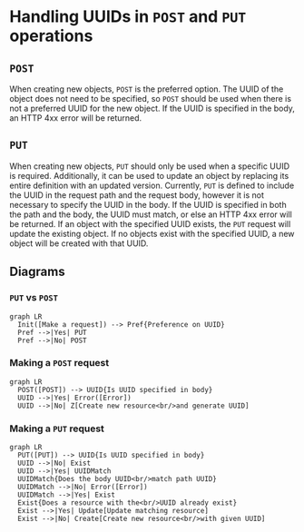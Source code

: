 # Handling UUIDs in `POST` and `PUT` operations

## `POST`

When creating new objects, `POST` is the preferred option. The UUID of the object does
not need to be specified, so `POST` should be used when there is not a preferred UUID
for the new object. If the UUID is specified in the body, an HTTP 4xx error will be returned.

## `PUT`

When creating new objects, `PUT` should only be used when a specific UUID is required.
Additionally, it can be used to update an object by replacing its entire definition with
 an updated version. Currently, `PUT` is defined to include the UUID in the request path
 and the request body, however it is not necessary to specify the UUID in the body. If the
 UUID is specified in both the path and the body, the UUID must match, or else an HTTP 4xx
 error will be returned. If an object with the specified UUID exists, the `PUT` request will
 update the existing object. If no objects exist with the specified UUID, a new object will
 be created with that UUID.

## Diagrams

### `PUT` vs `POST`

```mermaid
graph LR
  Init([Make a request]) --> Pref{Preference on UUID}
  Pref -->|Yes| PUT
  Pref -->|No| POST
```

### Making a `POST` request

```mermaid
graph LR
  POST([POST]) --> UUID{Is UUID specified in body}
  UUID -->|Yes| Error([Error])
  UUID -->|No| Z[Create new resource<br/>and generate UUID]
```

### Making a `PUT` request

```mermaid
graph LR
  PUT([PUT]) --> UUID{Is UUID specified in body}
  UUID -->|No| Exist
  UUID -->|Yes| UUIDMatch
  UUIDMatch{Does the body UUID<br/>match path UUID}
  UUIDMatch -->|No| Error([Error])
  UUIDMatch -->|Yes| Exist
  Exist{Does a resource with the<br/>UUID already exist}
  Exist -->|Yes| Update[Update matching resource]
  Exist -->|No| Create[Create new resource<br/>with given UUID]
```
